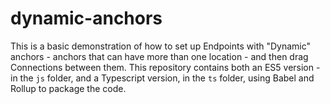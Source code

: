# dynamic-anchors

This is a basic demonstration of how to set up Endpoints with "Dynamic" anchors - anchors that can have more than one location - and then drag Connections between them. This repository contains both an ES5 version - in the `js` folder, and a Typescript version, in the `ts` folder, using Babel and Rollup to package the code. 
